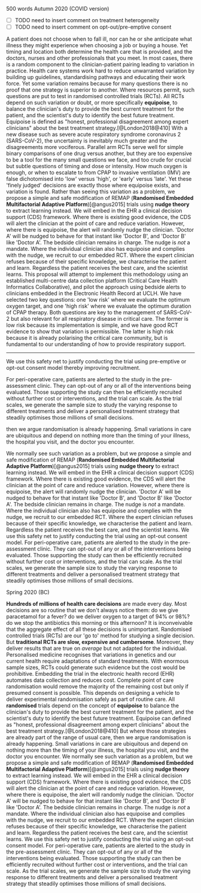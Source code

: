 500 words
Autumn 2020 (COVID version)
- [ ] TODO need to insert comment on treatment heterogeneity
- [ ] TODO need to insert comment on opt-out/pre-emptive consent

A patient does not choose when to fall ill, nor can he or she anticipate what illness they might experience when choosing a job or buying a house. Yet timing and location both determine the health care that is provided, and the doctors, nurses and other professionals that you meet. In most cases, there is a random component to the clinician-patient pairing leading to variation in practice.
Health care systems work hard to reduce unwarranted variation by building up guidelines, standardising pathways and educating their work force. Yet some variation remains because for many questions there is no proof that one strategy is superior to another. Where resources permit, such questions are put to test in randomised controlled trials (RCTs).  All RCTs depend on such variation or doubt, or more specifically **equipoise**, to balance the clinician's duty to provide the best current treatment for the patient, and the scientist's duty to identify the best future treatment. Equipoise is defined as "honest, professional disagreement among expert clinicians" about the best treatment strategy.[@London2018@410] 
With a new disease such as severe acute respiratory syndrome coronavirus 2 (SARS-CoV-2), the uncertainty is inevitably much greater and the disagreements more vociferous. Parallel arm RCTs serve well for simple binary comparisons of one drug versus another, but they are too expensive to be a tool for the many small questions we face, and too crude for crucial but subtle questions of timing and dose or intensity. How much oxygen is enough, or when to escalate to from CPAP to invasive ventilation (IMV) are false dichotomised into 'low' versus 'high', or 'early' versus 'late'. Yet these 'finely judged' decisions are exactly those where equipoise exists, and variation is found.
Rather than seeing this variation as a problem, we propose a simple and safe modification of REMAP (**Randomised Embedded Multifactorial Adaptive Platform**)[@angus2015] trials using **nudge theory** to extract learning instead. We will embed in the EHR a clinical decision support (CDS) framework. Where there is existing good evidence, the CDS will alert the clinician at the point of care and reduce variation. However, where there is equipoise, the alert will randomly nudge the clinician. 'Doctor A' will be nudged to behave for that instant like 'Doctor B', and 'Doctor B' like 'Doctor A'. The bedside clinician remains in charge. The nudge is _not_ a mandate. Where the individual clinician also has equipoise and complies with the nudge, we recruit to our embedded RCT. Where the expert clinician refuses because of their specific knowledge, we characterise the patient and learn. Regardless the patient receives the best care, and the scientist learns. 
This proposal will attempt to implement this methodology using an established multi-centre data collection platform (Critical Care Health Informatics Collaborative), and pilot the approach using bedside alerts to clinicians embedded in the Electronic Health Record at UCLH. We have selected two key questions: one 'low risk' where we evaluate the optimum oxygen target, and one 'high risk' where we evaluate the optimum duration of CPAP therapy. Both questions are key to the management of SARS-CoV-2 but also relevant for all respiratory disease in critical care. The former is low risk because its implementation is simple, and we have good RCT evidence to show that variation is permissible. The latter is high risk because it is already polarising the critical care community, but is fundamental to our understanding of how to provide respiratory support.



---

We use this safety net to justify conducting the trial using pre-emptive or opt-out consent model thereby improving recruitment.

For peri-operative care, patients are alerted to the study in the pre-assessment clinic. They can opt-out of any or all of the interventions being evaluated. Those supporting the study can then be efficiently recruited without further cost or interventions, and the trial can scale. As the trial scales, we generate the sample size to study the varying response to different treatments and deliver a personalised treatment strategy that steadily optimises those millions of small decisions.

then we argue randomisation is already happening. Small variations in care are ubiquitous and depend on nothing more than the timing of your illness, the hospital you visit, and the doctor you encounter.

We normally see such variation as a problem, but we propose a simple and safe modification of REMAP (**Randomised Embedded Multifactorial Adaptive Platform**)[@angus2015] trials using **nudge theory** to extract learning instead. We will embed in the EHR a clinical decision support (CDS) framework. Where there is existing good evidence, the CDS will alert the clinician at the point of care and reduce variation. However, where there is equipoise, the alert will randomly nudge the clinician. 'Doctor A' will be nudged to behave for that instant like 'Doctor B', and 'Doctor B' like 'Doctor A'. The bedside clinician remains in charge. The nudge is _not_ a mandate. Where the individual clinician also has equipoise and complies with the nudge, we recruit to our embedded RCT. Where the expert clinician refuses because of their specific knowledge, we characterise the patient and learn. Regardless the patient receives the best care, and the scientist learns. 
We use this safety net to justify conducting the trial using an opt-out consent model. For peri-operative care, patients are alerted to the study in the pre-assessment clinic. They can opt-out of any or all of the interventions being evaluated. Those supporting the study can then be efficiently recruited without further cost or interventions, and the trial can scale. As the trial scales, we generate the sample size to study the varying response to different treatments and deliver a personalised treatment strategy that steadily optimises those millions of small decisions.

Spring 2020 (BC)

**Hundreds of millions of health care decisions** are made every day. Most decisions are so routine that we don't always notice them: do we give paracetamol for a fever? do we deliver oxygen to a target of 94% or 98%? do we stop the antibiotics this morning or this afternoon? It is inconveivable that the aggregate effect of all these decisions is unimportant. 
Randomised controlled trials (RCTs) are our 'go to' method for studying a single decision. But **traditional RCTs are slow, expensive and cumbersome**. Moreover, they deliver results that are true on _average_ but not adapted for the individual. Personalised medicine recognises that variations in genetics and our current health require adaptations of standard treatments. With enormous sample sizes, RCTs could generate such evidence but the cost would be prohibitive. 
Embedding the trial in the electronic health record (EHR) automates data collection and reduces cost. Complete point of care randomisation would remove the majority of the remaining cost but only if presumed consent is possible. This depends on designing a vehicle to deliver experimental randomisation safely as part of routine care. 
All **randomised** trials depend on the concept of **equipoise** to balance the clinician's duty to provide the best current treatment for the patient, and the scientist's duty to identify the best future treatment. Equipoise can defined as "honest, professional disagreement among expert clinicians" about the best treatment strategy.[@London2018@410] But where those strategies are already part of the range of usual care, then we argue randomisation is already happening. Small variations in care are ubiquitous and depend on nothing more than the timing of your illness, the hospital you visit, and the doctor you encounter.
We normally see such variation as a problem, but we propose a simple and safe modification of REMAP (**Randomised Embedded Multifactorial Adaptive Platform**)[@angus2015] trials using **nudge theory** to extract learning instead. We will embed in the EHR a clinical decision support (CDS) framework. Where there is existing good evidence, the CDS will alert the clinician at the point of care and reduce variation. However, where there is equipoise, the alert will randomly nudge the clinician. 'Doctor A' will be nudged to behave for that instant like 'Doctor B', and 'Doctor B' like 'Doctor A'. The bedside clinician remains in charge. The nudge is _not_ a mandate. Where the individual clinician also has equipoise and complies with the nudge, we recruit to our embedded RCT. Where the expert clinician refuses because of their specific knowledge, we characterise the patient and learn. Regardless the patient receives the best care, and the scientist learns. 
We use this safety net to justify conducting the trial using an opt-out consent model. For peri-operative care, patients are alerted to the study in the pre-assessment clinic. They can opt-out of any or all of the interventions being evaluated. Those supporting the study can then be efficiently recruited without further cost or interventions, and the trial can scale. As the trial scales, we generate the sample size to study the varying response to different treatments and deliver a personalised treatment strategy that steadily optimises those millions of small decisions.
